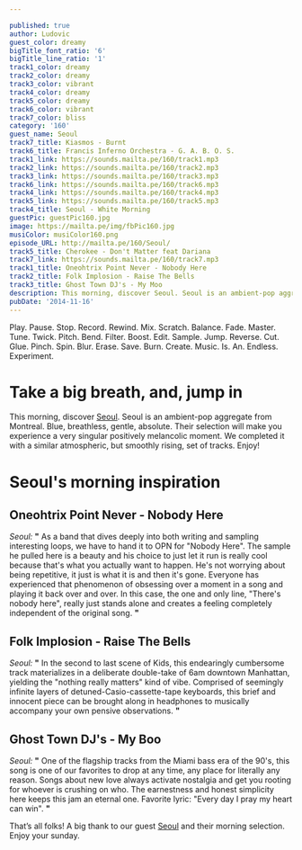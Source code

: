 ```yaml
---

published: true
author: Ludovic
guest_color: dreamy
bigTitle_font_ratio: '6'
bigTitle_line_ratio: '1'
track1_color: dreamy
track2_color: dreamy
track3_color: vibrant
track4_color: dreamy
track5_color: dreamy
track6_color: vibrant
track7_color: bliss
category: '160'
guest_name: Seoul
track7_title: Kiasmos - Burnt
track6_title: Francis Inferno Orchestra - G. A. B. O. S.
track1_link: https://sounds.mailta.pe/160/track1.mp3
track2_link: https://sounds.mailta.pe/160/track2.mp3
track3_link: https://sounds.mailta.pe/160/track3.mp3
track6_link: https://sounds.mailta.pe/160/track6.mp3
track4_link: https://sounds.mailta.pe/160/track4.mp3
track5_link: https://sounds.mailta.pe/160/track5.mp3
track4_title: Seoul - White Morning
guestPic: guestPic160.jpg
image: https://mailta.pe/img/fbPic160.jpg
musiColor: musiColor160.png
episode_URL: http://mailta.pe/160/Seoul/
track5_title: Cherokee - Don't Matter feat Dariana
track7_link: https://sounds.mailta.pe/160/track7.mp3
track1_title: Oneohtrix Point Never - Nobody Here
track2_title: Folk Implosion - Raise The Bells
track3_title: Ghost Town DJ's - My Moo
description: This morning, discover Seoul. Seoul is an ambient-pop aggregate from Montreal. Blue, breathless, gentle, absolute. Their selection will make you experience a very singular positively melancolic moment. We completed it with a similar atmospheric, but smoothly rising, set of tracks. Enjoy!
pubDate: '2014-11-16'
---
```



Play. Pause. Stop. Record. Rewind. Mix. Scratch. Balance. Fade. Master. Tune. Twick. Pitch. Bend. Filter. Boost. Edit. Sample. Jump. Reverse. Cut. Glue. Pinch. Spin. Blur. Erase. Save. Burn. Create. Music. Is. An. Endless. Experiment.

# Take a big breath, and, jump in
 
This morning, discover [Seoul](https://www.facebook.com/SeoulMTL "Seoul's Facebook Fanpage"). Seoul is an ambient-pop aggregate from Montreal. Blue, breathless, gentle, absolute. Their selection will make you experience a very singular positively melancolic moment. We completed it with a similar atmospheric, but smoothly rising, set of tracks. Enjoy!

# Seoul's morning inspiration
 
## Oneohtrix Point Never - Nobody Here
_Seoul:_ **"** As a band that dives deeply into both writing and sampling interesting loops, we have to hand it to OPN for "Nobody Here". The sample he pulled here is a beauty and his choice to just let it run is really cool because that's what you actually want to happen. He's not worrying about being repetitive, it just is what it is and then it's gone.  Everyone has experienced that phenomenon of obsessing over a moment in a song and playing it back over and over. In this case, the one and only line, "There's nobody here", really just stands alone and creates a feeling completely independent of the original song. **"** 
 
## Folk Implosion - Raise The Bells
_Seoul:_ **"** In the second to last scene of Kids, this endearingly cumbersome track materializes in a deliberate double-take of 6am downtown Manhattan, yielding the "nothing really matters" kind of vibe. Comprised of seemingly infinite layers of detuned-Casio-cassette-tape keyboards, this brief and innocent piece can be brought along in headphones to musically accompany your own pensive observations. **"** 
 
## Ghost Town DJ's - My Boo
_Seoul:_ **"** One of the flagship tracks from the Miami bass era of the 90's, this song is one of our favorites to drop at any time, any place for literally any reason. Songs about new love always activate nostalgia and get you rooting for whoever is crushing on who. The earnestness and honest simplicity here keeps this jam an eternal one. Favorite lyric: "Every day I pray my heart can win". **"**  
 

That’s all folks! A big thank to our guest [Seoul](https://www.facebook.com/SeoulMTL "Seoul's Facebook Fanpage") and their morning selection. Enjoy your sunday.
